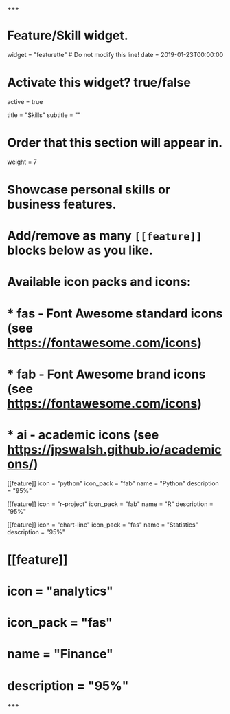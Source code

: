 +++
# Feature/Skill widget.
widget = "featurette"  # Do not modify this line!
date = 2019-01-23T00:00:00

# Activate this widget? true/false
active = true

title = "Skills"
subtitle = ""

# Order that this section will appear in.
weight = 7

# Showcase personal skills or business features.
# 
# Add/remove as many `[[feature]]` blocks below as you like.
# 
# Available icon packs and icons:
# * fas - Font Awesome standard icons (see https://fontawesome.com/icons)
# * fab - Font Awesome brand icons (see https://fontawesome.com/icons)
# * ai - academic icons (see https://jpswalsh.github.io/academicons/)

[[feature]]
  icon = "python"
  icon_pack = "fab"
  name = "Python"
  description = "95%"

[[feature]]
  icon = "r-project"
  icon_pack = "fab"
  name = "R"
  description = "95%"
  
[[feature]]
  icon = "chart-line"
  icon_pack = "fas"
  name = "Statistics"
  description = "95%"  
  
# [[feature]]
#  icon = "analytics"
 # icon_pack = "fas"
  # name = "Finance"
  # description = "95%"  


+++
